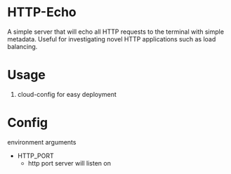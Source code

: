 # HTTP-Echo

A simple server that will echo all HTTP requests to the terminal with simple metadata.
Useful for investigating novel HTTP applications such as load balancing. 

# Usage

1. cloud-config for easy deployment

# Config

environment arguments

- HTTP_PORT 
    - http port server will listen on